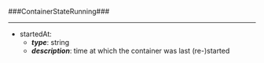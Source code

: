###ContainerStateRunning###

---
* startedAt: 
  * **_type_**: string
  * **_description_**: time at which the container was last (re-)started
